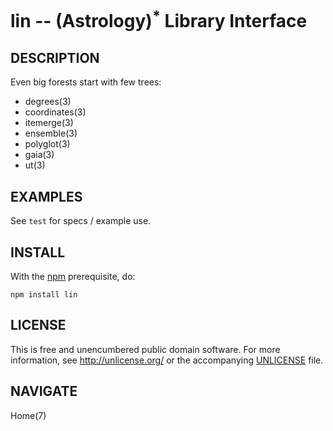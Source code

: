 lin -- (Astrology)<sup>*</sup> Library Interface
==================================

## DESCRIPTION

Even big forests start with few trees:

* degrees(3)
* coordinates(3)
* itemerge(3)
* ensemble(3)
* polyglot(3)
* gaia(3)
* ut(3)


## EXAMPLES

See `test` for specs / example use.


## INSTALL

With the [npm](http://npmjs.org/) prerequisite, do:

    npm install lin


## LICENSE

This is free and unencumbered public domain software. For more information,
see <http://unlicense.org/> or the accompanying [UNLICENSE](http://astrolet.github.com/lin/UNLICENSE.html) file.


## NAVIGATE

Home(7)
